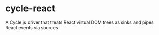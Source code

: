 # cycle-react
A Cycle.js driver that treats React virtual DOM trees as sinks and pipes React events via sources
